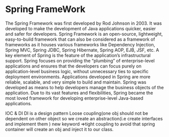 # Spring FrameWork

The Spring Framework was first developed by Rod Johnson in 2003. It was developed to make the development of Java applications quicker, easier and safer for developers. Spring Framework is an open-source, lightweight, easy-to-build framework that can also be considered as a framework of frameworks as it houses various frameworks like Dependency Injection, Spring MVC, Spring JDBC, Spring Hibernate, Spring AOP, EJB, JSF, etc. A key element of Spring is the feature of the application’s infrastructural support. Spring focuses on providing the “plumbing” of enterprise-level applications and ensures that the developers can focus purely on application-level business logic, without unnecessary ties to specific deployment environments. Applications developed in Spring are more reliable, scalable, and very simple to build and maintain. Spring was developed as means to help developers manage the business objects of the application. Due to its vast features and flexibilities, Spring became the most loved framework for developing enterprise-level Java-based applications.

IOC & DI
DI is a design pattern 
Loose coupling(one obj should  not be dependent on other object so we create an abstraction(i.e create interfaces and implement them )
new keyword =>tight coupling 
to avoid that spring container will create an obj and inject it to our class.